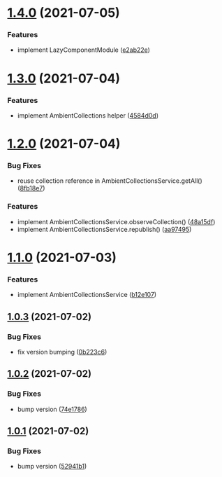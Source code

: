 # [1.4.0](https://github.com/alexkunin/ngx-misc/compare/v1.3.0...v1.4.0) (2021-07-05)


### Features

* implement LazyComponentModule ([e2ab22e](https://github.com/alexkunin/ngx-misc/commit/e2ab22e9491b455e3548f41b10f51a5595396798))

# [1.3.0](https://github.com/alexkunin/ngx-misc/compare/v1.2.0...v1.3.0) (2021-07-04)


### Features

* implement AmbientCollections helper ([4584d0d](https://github.com/alexkunin/ngx-misc/commit/4584d0d307af1cd279d7aa69ac347aafcfe604bb))

# [1.2.0](https://github.com/alexkunin/ngx-misc/compare/v1.1.0...v1.2.0) (2021-07-04)


### Bug Fixes

* reuse collection reference in AmbientCollectionsService.getAll() ([8fb18e7](https://github.com/alexkunin/ngx-misc/commit/8fb18e78721c28a650436c30be04cb7cc956538c))


### Features

* implement AmbientCollectionsService.observeCollection() ([48a15df](https://github.com/alexkunin/ngx-misc/commit/48a15dfa362d702731836b435b4ed83c04c8c679))
* implement AmbientCollectionsService.republish() ([aa97495](https://github.com/alexkunin/ngx-misc/commit/aa9749541a17bd332ad3d9dc2556afc579937fdd))

# [1.1.0](https://github.com/alexkunin/ngx-misc/compare/v1.0.3...v1.1.0) (2021-07-03)


### Features

* implement AmbientCollectionsService ([b12e107](https://github.com/alexkunin/ngx-misc/commit/b12e10703e603d03b6b65e497236ec9f57a4b6a4))

## [1.0.3](https://github.com/alexkunin/ngx-misc/compare/v1.0.2...v1.0.3) (2021-07-02)


### Bug Fixes

* fix version bumping ([0b223c6](https://github.com/alexkunin/ngx-misc/commit/0b223c67af799f4b28994afb2e685443516336c7))

## [1.0.2](https://github.com/alexkunin/ngx-misc/compare/v1.0.1...v1.0.2) (2021-07-02)


### Bug Fixes

* bump version ([74e1786](https://github.com/alexkunin/ngx-misc/commit/74e17860345bd44f6c4e1fd85ac483b9cf7a1977))

## [1.0.1](https://github.com/alexkunin/ngx-misc/compare/v1.0.0...v1.0.1) (2021-07-02)


### Bug Fixes

* bump version ([52941b1](https://github.com/alexkunin/ngx-misc/commit/52941b110f4621f78f0644998cfb9deedc5a7342))
